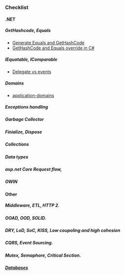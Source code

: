 
### Checklist
#### .NET
##### GetHashcode, Equals
* [Generate Equals and GetHashCode](https://docs.microsoft.com/en-us/visualstudio/ide/reference/generate-equals-gethashcode-methods?view=vs-2019)
* [GetHashCode and Equals override in C#](https://www.codementor.io/@dhananjaykumar/gethashcode-and-equals-override-in-c-y7vugbpie)
##### IEquatable, IComparable
#####
* [Delegate vs events](https://docs.microsoft.com/en-us/dotnet/csharp/distinguish-delegates-events)
##### Domains
* [application-domains](https://docs.microsoft.com/en-us/dotnet/framework/app-domains/application-domains)
#####  Exceptions handling
#####  Garbage Collector
#####  Finialize, Dispose
#####  Collections
#####  Data types
#####  asp.net Core Request flow,
#####  OWIN

#### Other
#####  Middleware, ETL, HTTP 2.
#####  OOAD, OOD, SOLID.
#####  DRY, LoD, SoC, KISS, Low coupoling and high cohesion
#####  CQRS, Event Sourcing.
#####  Mutex, Semaphore, Critical Section.
##### [Databases](https://github.com/khdevnet/checklist/tree/master/databases)
